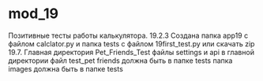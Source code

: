 # mod_19
Позитивные тесты работы калькулятора. 19.2.3
Создана папка app19 с файлом calclator.py и папка tests с файлом 19first_test.py
или скачать zip 
19.7.
Главная директория Pet_Friends_Test
файлы settings и api в главной директории
файл test_pet friends должна быть в папке tests
папка images должна быть в папке tests

